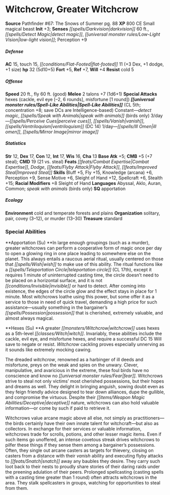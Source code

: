 ﻿---
cssclass: [monsters]
title1: Witchcrow, Greater Witchcrow
title2: Greater Witchcrow
CR: 3
sources:
- name: 'Pathfinder #67: The Snows of Summer'
  page: 88
  link: http://paizo.com/products/btpy8ubg?Pathfinder-Adventure-Path-67-The-Snows-of-Summer
XP: 800
alignment: CE
size: Small
type: magical beast
initiative:
  bonus: 3
senses:
  darkvision: 60
  detect magic: true
  low-light vision: true
AC:
  AC: 15
  touch: 15
  flat_footed: 11
  components:
    dex: 3
    dodge: 1
    size: 1
HP:
  HP: 32
  long: 5d10+5
saves:
  fort: 5
  ref: 7
  will: 4
resistances:
  cold: 5
speeds:
  base: 20
  fly: 60
  fly_maneuverability: good
attacks:
  melee:
  - - text: 2 talons +7 (1d6+1)
      entries:
      - - damage: 1d6+1
      count: 2
      attack: talons
      bonus:
      - 7
  special:
  - hexes (cackle, evil eye [-2, 6 rounds], misfortune [1 round])
spell_like_abilities:
  entries:
  - name: detect magic
    source: default
    freq: Constant
  - name: speak with animals
    source: default
    freq: Constant
    other: birds only
  - superscripts:
    - APG
    name: perceive cues
    source: default
    freq: 3/day
  - superscripts:
    - APG
    name: vanish
    source: default
    freq: 3/day
  - name: ventriloquism
    source: default
    freq: 3/day
    DC: 14
  - superscripts:
    - APG
    name: ill omen
    source: default
    freq: 1/day
  - name: mirror image
    source: default
    freq: 1/day
  sources:
  - name: default
    CL: 5
    concentration: 8
    DC_ability_score: Intelligence
ability_scores:
  STR: 12
  DEX: 17
  CON: 12
  INT: 17
  WIS: 16
  CHA: 13
BAB: 5
CMB: 5
CMB_other: +7 steal
CMD: 19
CMD_other: 21 vs. steal
feats:
- name: Combat Expertise
- name: Dodge
- is_bonus: true
  name: Flyby Attack
- name: Improved Steal
skills:
  Bluff: 5
  Fly: 15
  Knowledge (arcana): 6
  Perception: 9
  Sense Motive: 6
  Sleight of Hand: 12
  Spellcraft: 6
  Stealth: 15
  _racial_mods:
    Sleight of Hand:
      _: 8
languages:
- Abyssal
- Aklo
- Auran
- Common
- speak with animals (birds only)
special_qualities:
- apportation
ecology:
  environment: cold and temperate forests and plains
  organization: solitary, pair, covey (3-12), or murder (13-30)
  treasure_type: standard
special_abilities:
  Apportation (Su): In large enough groupings (such as a murder), greater witchcrows
    can perform a cooperative form of magic once per day to open a glowing ring in
    one place leading to somewhere else on the planet. This always entails a raucous
    aerial ritual, usually centered on those that wish to make use of this ability.
    The ritual functions like a teleportation circle (CL 17th), except it requires
    1 minute of uninterrupted casting time, the circle doesn't need to be placed on
    a horizontal surface, and it is not invisible or hard to detect. After coming
    into existence, the edges of the circle glow and the effect stays in place for
    1 minute. Most witchcrows loathe using this power, but some offer it as a service
    to those in need of quick travel, demanding a high price for such assistance-usually
    something in the bargainer's possession that is cherished, extremely valuable,
    and almost always magical.
  Hexes (Su): |-
    A greater witchcrow uses hexes as a 5th-level witch. Invariably, these abilities include the cackle, evil eye, and misfortune hexes, and require a successful DC 15 Will save to negate or resist. Witchcrow cackling proves especially unnerving as it sounds like extremely mocking cawing.

    The dreaded witchcrow, renowned as a harbinger of ill deeds and misfortune, preys on the weak and spies on the unwary. Clever, manipulative, and avaricious in the extreme, these foul birds have no conscience and know no fear. Witchcrows strive to steal not only victims' most cherished possessions, but their hopes and dreams as well. They delight in bringing anguish, sowing doubt even as they feign friendly advice designed to tear down alliances, dupe the gullible, and compromise the virtuous. Despite their deceptive nature, witchcrows can also hold valuable information-or come by such if paid to retrieve it.

    Witchcrows value arcane magic above all else, not simply as practitioners-the birds certainly have their own innate talent for witchcraft-but also as collectors. In exchange for their services or valuable information, witchcrows trade for scrolls, potions, and other lesser magic items. Even if such items go unoffered, an intense covetous streak drives witchcrows to pilfer these things if they sense them among a bargainer's possessions. Often, they single out arcane casters as targets for thievery, closing on casters from a distance with their vanish ability and executing flyby attacks to snatch away any baubles they desire. They carry such loot back to their nests to proudly share stories of their daring raids under the preening adulation of their peers. Prolonged spellcasting (casting spells with a casting time greater than 1 round) often attracts witchcrows in the area. They stalk spellcasters in groups, watching for opportunities to steal from them.
desc_long: ''

---

# Witchcrow, Greater Witchcrow

**Source** Pathfinder #67: The Snows of Summer pg. 88
**XP** 800
CE Small magical beast
**Init** +3; **Senses** _[[spells/Darkvision|darkvision]]_ 60 ft., _[[spells/Detect Magic|detect magic]]_, _[[universal monster rules/Low-Light Vision|low-light vision]]_; Perception +9

##### Defense

**AC** 15, touch 15, _[[conditions/Flat-Footed|flat-footed]]_ 11 (+3 Dex, +1 dodge, +1 size)
**hp** 32 (5d10+5)
**Fort** +5, **Ref** +7, **Will** +4
**Resist** cold 5

##### Offense
**Speed** 20 ft., fly 60 ft. (good)
**Melee** 2 talons +7 (1d6+1)
**Special Attacks** hexes (cackle, evil eye [–2, 6 rounds], misfortune [1 round])
**_[[universal monster rules/Spell-Like Abilities|Spell-Like Abilities]]_** (CL 5th; concentration +8; save DCs are Intelligence-based)
Constant—_detect magic_, _[[spells/Speak with Animals|speak with animals]]_ (birds only)
3/day—_[[spells/Perceive Cues|perceive cues]]_, _[[spells/Vanish|vanish]]_, _[[spells/Ventriloquism|ventriloquism]]_ (DC 14)
1/day—_[[spells/Ill Omen|ill omen]]_, _[[spells/Mirror Image|mirror image]]_

##### Statistics
**Str** 12, **Dex** 17, **Con** 12, **Int** 17, **Wis** 16, **Cha** 13
**Base Atk** +5; **CMB** +5 (+7 steal); **CMD** 19 (21 vs. steal)
**Feats** _[[feats/Combat Expertise|Combat Expertise]]_, _Dodge_, _[[feats/Flyby Attack|Flyby Attack]]_, _[[feats/Improved Steal|Improved Steal]]_
**Skills** Bluff +5, Fly +15, Knowledge (arcana) +6, Perception +9, Sense Motive +6, Sleight of Hand +12, Spellcraft +6, Stealth +15; **Racial Modifiers** +8 Sleight of Hand
**Languages** Abyssal, Aklo, Auran, Common; _speak with animals_ (birds only)
**SQ** apportation

##### Ecology

**Environment** cold and temperate forests and plains
**Organization** solitary, pair, covey (3–12), or murder (13–30)
**Treasure** standard

### Special Abilities

**Apportation (Su) **In large enough groupings (such as a murder), greater witchcrows can perform a cooperative form of magic once per day to open a glowing ring in one place leading to somewhere else on the planet. This always entails a raucous aerial ritual, usually centered on those that _[[spells/Wish|wish]]_ to make use of this ability. The ritual functions like a _[[spells/Teleportation Circle|teleportation circle]]_ (CL 17th), except it requires 1 minute of uninterrupted casting time, the circle doesn’t need to be placed on a horizontal surface, and it is not _[[conditions/Invisible|invisible]]_ or hard to detect. After coming into existence, the edges of the circle glow and the effect stays in place for 1 minute. Most witchcrows loathe using this power, but some offer it as a service to those in need of quick travel, demanding a high price for such assistance—usually something in the bargainer’s _[[spells/Possession|possession]]_ that is cherished, extremely valuable, and almost always magical.

**Hexes (Su) **A greater _[[monsters/Witchcrow|witchcrow]]_ uses hexes as a 5th-level _[[classes/Witch|witch]]_. Invariably, these abilities include the cackle, evil eye, and misfortune hexes, and require a successful DC 15 Will save to negate or resist. _Witchcrow_ cackling proves especially unnerving as it sounds like extremely mocking cawing.

The dreaded _witchcrow_, renowned as a harbinger of ill deeds and misfortune, preys on the weak and spies on the unwary. Clever, manipulative, and avaricious in the extreme, these foul birds have no conscience and know no _[[universal monster rules/Fear|fear]]_. Witchcrows strive to steal not only victims’ most cherished possessions, but their hopes and dreams as well. They delight in bringing anguish, sowing doubt even as they feign friendly advice designed to tear down alliances, dupe the gullible, and compromise the virtuous. Despite their _[[items/Weapon Magic Abilities/Deceptive|deceptive]]_ nature, witchcrows can also hold valuable information—or come by such if paid to retrieve it.

Witchcrows value arcane magic above all else, not simply as practitioners—the birds certainly have their own innate talent for witchcraft—but also as collectors. In exchange for their services or valuable information, witchcrows trade for scrolls, potions, and other lesser magic items. Even if such items go unoffered, an intense covetous streak drives witchcrows to pilfer these things if they sense them among a bargainer’s possessions. Often, they single out arcane casters as targets for thievery, closing on casters from a distance with their _vanish_ ability and executing flyby attacks to _[[feats/Snatch|snatch]]_ away any baubles they desire. They carry such loot back to their nests to proudly share stories of their daring raids under the preening adulation of their peers. Prolonged spellcasting (casting spells with a casting time greater than 1 round) often attracts witchcrows in the area. They stalk spellcasters in groups, watching for opportunities to steal from them.